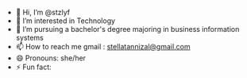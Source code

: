 - 👋 Hi, I’m @stzlyf
- 👀 I’m interested in Technology
- 🌱 I’m pursuing a bachelor's degree majoring in business information systems
- 📫 How to reach me
  gmail : stellatannizal@gmail.com
- 😄 Pronouns: she/her
- ⚡ Fun fact: 

<!---
stzlyf/stzlyf is a ✨ special ✨ repository because its `README.md` (this file) appears on your GitHub profile.
You can click the Preview link to take a look at your changes.
--->
